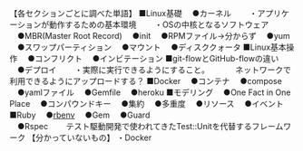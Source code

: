 【各セクションごとに調べた単語】
■Linux基礎
　●カーネル
　　・アプリケーションが動作するための基本環境
　　・OSの中核となるソフトウェア
　●MBR(Master Root Record)
　●init
　●RPMファイル→分からず
　●yum
　●スワップパーティション
　●マウント
　●ディスククォータ
■Linux基本操作
　●コンフリクト
　●インビテーション
■git-flowとGitHub-flowの違い
　●デプロイ
　　・実際に実行できるようにすること。
　　　ネットワークで利用できるようにアップロードする？
■Docker
　●コンテナ
　●compose
　●yamlファイル
　●Gemfile
　●heroku
■モデリング
　●One Fact in One Place
　●コンパウンドキー
　●集約
　●多重度
　●リソース
　●イベント
■Ruby
　●[rbenv](https://qiita.com/yunzeroin/items/33a51c805e60ed5eca0e)
　●Gem
　●Guard  
　●Rspec
　　テスト駆動開発で使われてきたTest::Unitを代替するフレームワーク
【分かっていないもの】
・Docker
